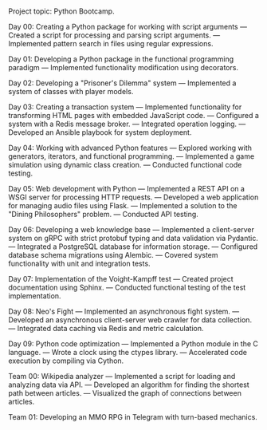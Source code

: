#

Project topic: Python Bootcamp.

Day 00: Creating a Python package for working with script arguments
— Created a script for processing and parsing script arguments.
— Implemented pattern search in files using regular expressions.

Day 01: Developing a Python package in the functional programming paradigm
— Implemented functionality modification using decorators.

Day 02: Developing a "Prisoner's Dilemma" system
— Implemented a system of classes with player models.

Day 03: Creating a transaction system
— Implemented functionality for transforming HTML pages with embedded JavaScript
  code.
— Configured a system with a Redis message broker.
— Integrated operation logging.
— Developed an Ansible playbook for system deployment.

Day 04: Working with advanced Python features
— Explored working with generators, iterators, and functional programming.
— Implemented a game simulation using dynamic class creation.
— Conducted functional code testing.

Day 05: Web development with Python
— Implemented a REST API on a WSGI server for processing HTTP requests.
— Developed a web application for managing audio files using Flask.
— Implemented a solution to the "Dining Philosophers" problem.
— Conducted API testing.

Day 06: Developing a web knowledge base
— Implemented a client-server system on gRPC with strict protobuf typing and
  data validation via Pydantic.
— Integrated a PostgreSQL database for information storage.
— Configured database schema migrations using Alembic.
— Covered system functionality with unit and integration tests.

Day 07: Implementation of the Voight-Kampff test
— Created project documentation using Sphinx.
— Conducted functional testing of the test implementation.

Day 08: Neo's Fight
— Implemented an asynchronous fight system.
— Developed an asynchronous client-server web crawler for data collection.
— Integrated data caching via Redis and metric calculation.

Day 09: Python code optimization
— Implemented a Python module in the C language.
— Wrote a clock using the ctypes library.
— Accelerated code execution by compiling via Cython.

Team 00: Wikipedia analyzer
— Implemented a script for loading and analyzing data via API.
— Developed an algorithm for finding the shortest path between articles.
— Visualized the graph of connections between articles.

Team 01: Developing an MMO RPG in Telegram with turn-based mechanics.
